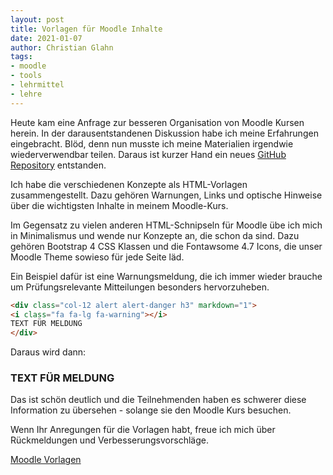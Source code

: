 ```yaml
--- 
layout: post
title: Vorlagen für Moodle Inhalte
date: 2021-01-07
author: Christian Glahn
tags: 
- moodle
- tools
- lehrmittel
- lehre
---
```


Heute kam eine Anfrage zur besseren Organisation von Moodle Kursen herein. In der darausentstandenen Diskussion habe ich meine Erfahrungen eingebracht. Blöd, denn nun musste ich meine Materialien irgendwie wiederverwendbar teilen. Daraus ist kurzer Hand ein neues [GitHub Repository](https://github.com/dxiai/moodle-content-templates) entstanden.

Ich habe die verschiedenen Konzepte als HTML-Vorlagen zusammengestellt. Dazu gehören Warnungen, Links und optische Hinweise über die wichtigsten Inhalte in meinem Moodle-Kurs. 

Im Gegensatz zu vielen anderen HTML-Schnipseln für Moodle übe ich mich in Minimalismus und wende nur Konzepte an, die schon da sind. Dazu gehören Bootstrap 4 CSS Klassen und die Fontawsome 4.7 Icons, die unser Moodle Theme sowieso für jede Seite läd.

Ein Beispiel dafür ist eine Warnungsmeldung, die ich immer wieder brauche um Prüfungsrelevante Mitteilungen besonders hervorzuheben. 

```HTML
<div class="col-12 alert alert-danger h3" markdown="1">
<i class="fa fa-lg fa-warning"></i>
TEXT FÜR MELDUNG
</div>
```

Daraus wird dann: 

<h3 markdown="1" class="alert alert-danger">
<i class="fa fa-lg fa-warning"></i>
TEXT FÜR MELDUNG
</h3>

Das ist schön deutlich und die Teilnehmenden haben es schwerer diese Information zu übersehen - solange sie den Moodle Kurs besuchen.

Wenn Ihr Anregungen für die Vorlagen habt, freue ich mich über Rückmeldungen und Verbesserungsvorschläge.

[Moodle Vorlagen](https://github.com/dxiai/moodle-content-templates)
